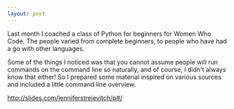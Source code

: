 ```yaml
---
layout: post
---
```

Last month I coached a class of Python for beginners for Women Who Code. The people varied from complete beginners, to people who have had a go with other languages.

Some of the things I noticed was that you cannot assume people will run commands on the command line so naturally, and of course, I didn't always know that either! So I prepared some material inspired on various sources and included a little command line overview.

http://slides.com/jenniferstrejevitch/p#/
